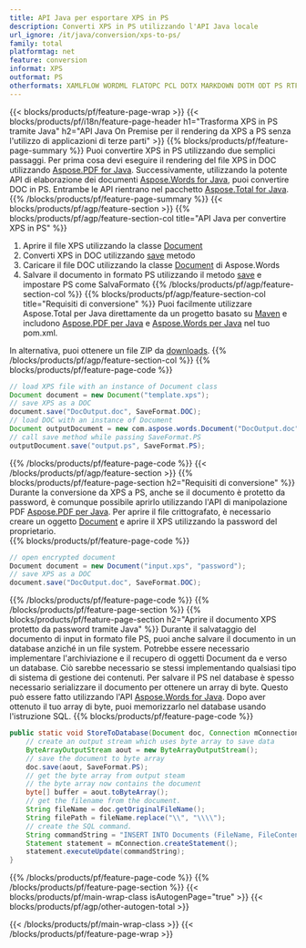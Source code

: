 ```yaml
---
title: API Java per esportare XPS in PS
description: Converti XPS in PS utilizzando l'API Java locale
url_ignore: /it/java/conversion/xps-to-ps/
family: total
platformtag: net
feature: conversion
informat: XPS
outformat: PS
otherformats: XAMLFLOW WORDML FLATOPC PCL DOTX MARKDOWN DOTM ODT PS RTF DOT MHTML
---
```

{{< blocks/products/pf/feature-page-wrap >}}
{{< blocks/products/pf/i18n/feature-page-header h1="Trasforma XPS in PS tramite Java" h2="API Java On Premise per il rendering da XPS a PS senza l'utilizzo di applicazioni di terze parti" >}}
{{% blocks/products/pf/feature-page-summary %}}
Puoi convertire XPS in PS utilizzando due semplici passaggi. Per prima cosa devi eseguire il rendering del file XPS in DOC utilizzando [Aspose.PDF for Java](https://products.aspose.com/pdf/java/). Successivamente, utilizzando la potente API di elaborazione dei documenti [Aspose.Words for Java](https://products.aspose.com/words/java/), puoi convertire DOC in PS. Entrambe le API rientrano nel pacchetto [Aspose.Total for Java](https://products.aspose.com/total/java/).
{{% /blocks/products/pf/feature-page-summary  %}}
{{< blocks/products/pf/agp/feature-section >}}
{{% blocks/products/pf/agp/feature-section-col title="API Java per convertire XPS in PS" %}}
1. Aprire il file XPS utilizzando la classe [Document](https://apiference.aspose.com/pdf/java/com.aspose.pdf/Document)
2. Converti XPS in DOC utilizzando [save](https://apiference.aspose.com/pdf/java/com.aspose.pdf/Document#save-java.lang.String-com.aspose.pdf.SaveOptions- ) metodo
3. Caricare il file DOC utilizzando la classe [Document](https://apiference.aspose.com/words/java/com.aspose.words/Document) di Aspose.Words
4. Salvare il documento in formato PS utilizzando il metodo [save](https://apiference.aspose.com/words/java/com.aspose.words/Document#save(java.lang.String,int)) e impostare PS come SalvaFormato
{{% /blocks/products/pf/agp/feature-section-col %}}
{{% blocks/products/pf/agp/feature-section-col title="Requisiti di conversione" %}}
Puoi facilmente utilizzare Aspose.Total per Java direttamente da un progetto basato su [Maven](https://releases.aspose.com/total/java/) e includono [Aspose.PDF per Java](https://docs.aspose.com/pdf/java/installation/) e [Aspose.Words per Java](https://docs.aspose.com/words/java/installation/) nel tuo pom.xml.

In alternativa, puoi ottenere un file ZIP da [downloads](https://releases.aspose.com/total/java).
{{% /blocks/products/pf/agp/feature-section-col %}}
{{% blocks/products/pf/feature-page-code %}}

```java
// load XPS file with an instance of Document class
Document document = new Document("template.xps");
// save XPS as a DOC 
document.save("DocOutput.doc", SaveFormat.DOC); 
// load DOC with an instance of Document
Document outputDocument = new com.aspose.words.Document("DocOutput.doc");
// call save method while passing SaveFormat.PS
outputDocument.save("output.ps", SaveFormat.PS);   
```

{{% /blocks/products/pf/feature-page-code %}}
{{< /blocks/products/pf/agp/feature-section >}}
{{% blocks/products/pf/feature-page-section  h2="Requisiti di conversione" %}}
Durante la conversione da XPS a PS, anche se il documento è protetto da password, è comunque possibile aprirlo utilizzando l'API di manipolazione PDF [Aspose.PDF per Java](https://docs.aspose.com/pdf/java/installation/). Per aprire il file crittografato, è necessario creare un oggetto [Document](https://reference.aspose.com/pdf/java/com.aspose.pdf/Document) e aprire il XPS utilizzando la password del proprietario.  
{{% blocks/products/pf/feature-page-code %}}

```cs
// open encrypted document
Document document = new Document("input.xps", "password");
// save XPS as a DOC 
document.save("DocOutput.doc", SaveFormat.DOC);
```

{{% /blocks/products/pf/feature-page-code  %}}
{{% /blocks/products/pf/feature-page-section %}}
{{% blocks/products/pf/feature-page-section  h2="Aprire il documento XPS protetto da password tramite Java" %}}
Durante il salvataggio del documento di input in formato file PS, puoi anche salvare il documento in un database anziché in un file system. Potrebbe essere necessario implementare l'archiviazione e il recupero di oggetti Document da e verso un database. Ciò sarebbe necessario se stessi implementando qualsiasi tipo di sistema di gestione dei contenuti. Per salvare il PS nel database è spesso necessario serializzare il documento per ottenere un array di byte. Questo può essere fatto utilizzando l'API [Aspose.Words for Java](https://products.aspose.com/words/Java/). Dopo aver ottenuto il tuo array di byte, puoi memorizzarlo nel database usando l'istruzione SQL. 
{{% blocks/products/pf/feature-page-code %}}

```java
public static void StoreToDatabase(Document doc, Connection mConnection) throws Exception {
    // create an output stream which uses byte array to save data
    ByteArrayOutputStream aout = new ByteArrayOutputStream();
    // save the document to byte array
    doc.save(aout, SaveFormat.PS);
    // get the byte array from output steam
    // the byte array now contains the document
    byte[] buffer = aout.toByteArray();
    // get the filename from the document.
    String fileName = doc.getOriginalFileName();
    String filePath = fileName.replace("\\", "\\\\");
    // create the SQL command.
    String commandString = "INSERT INTO Documents (FileName, FileContent) VALUES('" + filePath + "', '" + buffer + "')";
    Statement statement = mConnection.createStatement();
    statement.executeUpdate(commandString);
}  
```

{{% /blocks/products/pf/feature-page-code  %}}
{{% /blocks/products/pf/feature-page-section %}}
{{< blocks/products/pf/main-wrap-class isAutogenPage="true" >}}
{{< blocks/products/pf/agp/other-autogen-total >}}

{{< /blocks/products/pf/main-wrap-class >}}
{{< /blocks/products/pf/feature-page-wrap >}}